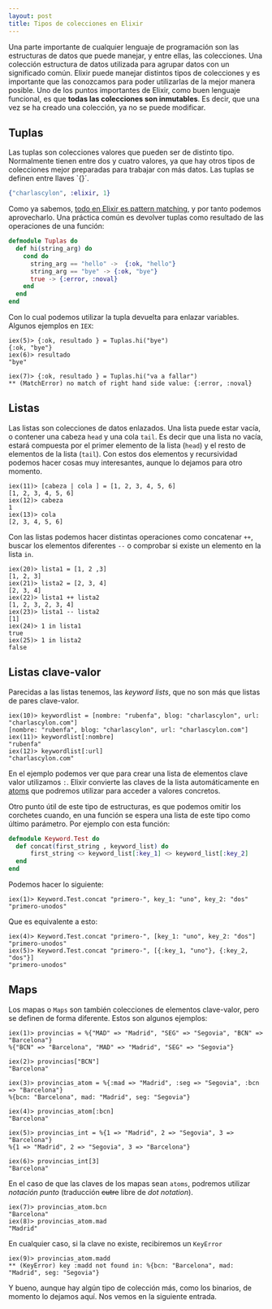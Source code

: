 ```yaml
---
layout: post
title: Tipos de colecciones en Elixir
---
```


Una parte importante de cualquier lenguaje de programación son las estructuras de datos que puede manejar, y entre ellas, las colecciones. Una colección estructura de datos utilizada para agrupar datos
con un significado común. Elixir puede manejar distintos tipos de colecciones y es importante que las conozcamos para poder utilizarlas de la mejor manera posible. Uno de los puntos importantes de 
Elixir, como buen lenguaje funcional, es que **todas las colecciones son inmutables**. Es decir, que una vez se ha creado una colección, ya no se puede modificar.

## Tuplas

Las tuplas son colecciones valores que pueden ser de distinto tipo. Normalmente tienen entre dos y cuatro valores, ya que hay otros tipos de colecciones mejor preparadas para trabajar con más datos. Las
tuplas se definen entre llaves `{}´.

```elixir
{"charlascylon", :elixir, 1}
```

Como ya sabemos, [todo en Elixir es pattern matching](www.charlascylon.com/2016-02-24-Elixir-y-el-pattern-matching), y por tanto podemos aprovecharlo. Una práctica común es devolver tuplas como resultado
de las operaciones de una función:

```elixir
defmodule Tuplas do
  def hi(string_arg) do        
    cond do
      string_arg == "hello" ->  {:ok, "hello"}
      string_arg == "bye" -> {:ok, "bye"}
      true -> {:error, :noval}
    end
  end
end
```
Con lo cual podemos utilizar la tupla devuelta para enlazar variables. Algunos ejemplos en `IEX`:

```
iex(5)> {:ok, resultado } = Tuplas.hi("bye")
{:ok, "bye"}
iex(6)> resultado
"bye"

iex(7)> {:ok, resultado } = Tuplas.hi("va a fallar")
** (MatchError) no match of right hand side value: {:error, :noval}
```

## Listas

Las listas son colecciones de datos enlazados. Una lista puede estar vacía, o contener una cabeza `head` y una cola `tail`. Es decir que una lista no vacía, estará compuesta por el primer elemento de la lista (`head`)
y el resto de elementos de la lista (`tail`). Con estos dos elementos y recursividad podemos hacer cosas muy interesantes, aunque lo dejamos para otro momento.

```
iex(11)> [cabeza | cola ] = [1, 2, 3, 4, 5, 6]
[1, 2, 3, 4, 5, 6]
iex(12)> cabeza
1
iex(13)> cola
[2, 3, 4, 5, 6]
```

Con las listas podemos hacer distintas operaciones como concatenar `++`, buscar los elementos diferentes `--` o comprobar si existe un elemento en la lista `in`.

```
iex(20)> lista1 = [1, 2 ,3]
[1, 2, 3]
iex(21)> lista2 = [2, 3, 4]
[2, 3, 4]
iex(22)> lista1 ++ lista2
[1, 2, 3, 2, 3, 4]
iex(23)> lista1 -- lista2
[1]
iex(24)> 1 in lista1
true
iex(25)> 1 in lista2
false 
```
 
## Listas clave-valor

Parecidas a las listas tenemos, las *keyword lists*, que no son más que listas de pares clave-valor. 

```
iex(10)> keywordlist = [nombre: "rubenfa", blog: "charlascylon", url: "charlascylon.com"]
[nombre: "rubenfa", blog: "charlascylon", url: "charlascylon.com"]
iex(11)> keywordlist[:nombre]
"rubenfa"
iex(12)> keywordlist[:url]
"charlascylon.com"
```

En el ejemplo podemos ver que para crear una lista de elementos clave valor utilizamos `:`. Elixir convierte las claves de la lista automáticamente en [atoms](http://www.charlascylon.com/2016-03-02-los-atoms-en-elixir) que podremos utilizar para acceder a valores
concretos.

Otro punto útil de este tipo de estructuras, es que podemos omitir los corchetes cuando, en una función se espera una lista de este tipo como último parámetro. Por ejemplo con esta función:

```Elixir
defmodule Keyword.Test do    
  def concat(first_string , keyword_list) do   
      first_string <> keyword_list[:key_1] <> keyword_list[:key_2]
  end  
end
```
Podemos hacer lo siguiente:

```
iex(1)> Keyword.Test.concat "primero-", key_1: "uno", key_2: "dos"
"primero-unodos" 
```

Que es equivalente a esto:

``` 
iex(4)> Keyword.Test.concat "primero-", [key_1: "uno", key_2: "dos"]
"primero-unodos"
iex(5)> Keyword.Test.concat "primero-", [{:key_1, "uno"}, {:key_2, "dos"}]
"primero-unodos"
```
  
 ## Maps
 
 Los mapas o  `Maps` son también colecciones de elementos clave-valor, pero se definen de forma diferente. Estos son algunos ejemplos:

``` 
iex(1)> provincias = %{"MAD" => "Madrid", "SEG" => "Segovia", "BCN" => "Barcelona"}
%{"BCN" => "Barcelona", "MAD" => "Madrid", "SEG" => "Segovia"}

iex(2)> provincias["BCN"]
"Barcelona"

iex(3)> provincias_atom = %{:mad => "Madrid", :seg => "Segovia", :bcn => "Barcelona"}
%{bcn: "Barcelona", mad: "Madrid", seg: "Segovia"}

iex(4)> provincias_atom[:bcn]
"Barcelona"

iex(5)> provincias_int = %{1 => "Madrid", 2 => "Segovia", 3 => "Barcelona"}
%{1 => "Madrid", 2 => "Segovia", 3 => "Barcelona"}

iex(6)> provincias_int[3]
"Barcelona"
```

En el caso de que las claves de los mapas sean `atoms`, podremos utilizar *notación punto* (traducción ~~cutre~~ libre de *dot notation*).

```
iex(7)> provincias_atom.bcn
"Barcelona"
iex(8)> provincias_atom.mad
"Madrid"
```

En cualquier caso, si la clave no existe, recibiremos un `KeyError`

```
iex(9)> provincias_atom.madd
** (KeyError) key :madd not found in: %{bcn: "Barcelona", mad: "Madrid", seg: "Segovia"}
```

Y bueno, aunque hay algún tipo de colección más, como los binarios, de momento lo dejamos aquí. Nos vemos en la siguiente entrada. 